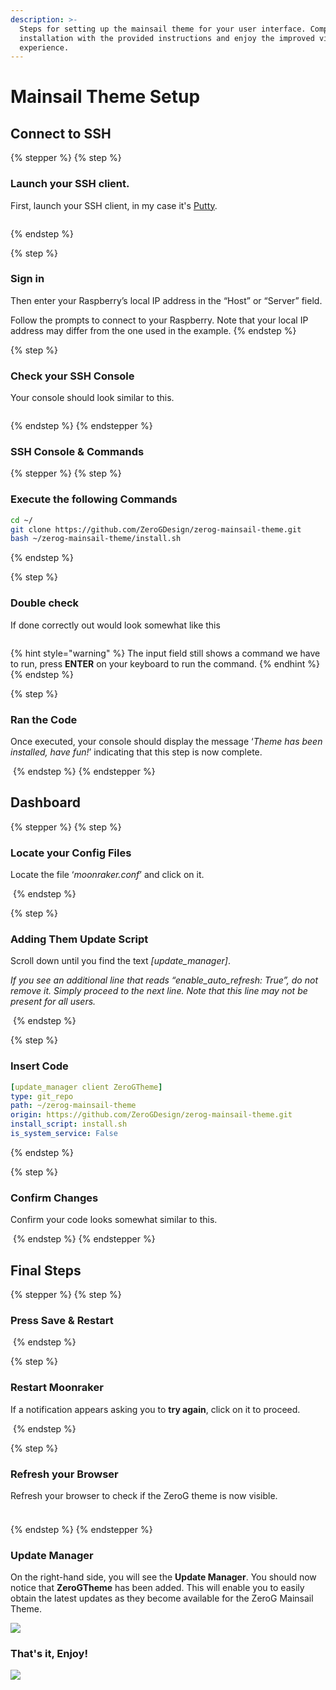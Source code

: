 ```yaml
---
description: >-
  Steps for setting up the mainsail theme for your user interface. Complete the
  installation with the provided instructions and enjoy the improved visual
  experience.
---
```


# Mainsail Theme Setup

## Connect to SSH

{% stepper %}
{% step %}
### Launch your SSH client.

First, launch your SSH client, in my case it's [Putty](https://www.putty.org/).

<img src="https://docs2.zerog.one/images/other/mainsail/theme/step1.png" alt="" data-size="original">


{% endstep %}

{% step %}
### Sign in

Then enter your Raspberry’s local IP address in the “Host” or “Server” field.

Follow the prompts to connect to your Raspberry. Note that your local IP address may differ from the one used in the example.
{% endstep %}

{% step %}
### Check your SSH Console

Your console should look similar to this.

<img src="https://docs.zerog.one/assets/images/howto/theme/step2.png" alt="" data-size="original">


{% endstep %}
{% endstepper %}

### SSH Console & Commands

{% stepper %}
{% step %}
### Execute the following Commands

```bash
cd ~/
git clone https://github.com/ZeroGDesign/zerog-mainsail-theme.git
bash ~/zerog-mainsail-theme/install.sh
```
{% endstep %}

{% step %}
### Double check

If done correctly out would look somewhat like this

<img src="https://docs.zerog.one/assets/images/howto/theme/step3.png" alt="" data-size="original">

{% hint style="warning" %}
The input field still shows a command we have to run, press **ENTER** on your keyboard to run the command.
{% endhint %}
{% endstep %}

{% step %}
### Ran the Code

Once executed, your console should display the message ‘_Theme has been installed, have fun!_’ indicating that this step is now complete.

<img src="https://docs2.zerog.one/images/other/mainsail/theme/step4.png" alt="" data-size="original">
{% endstep %}
{% endstepper %}

## Dashboard

{% stepper %}
{% step %}
### Locate your Config Files

Locate the file ‘_moonraker.conf_’ and click on it.

<img src="https://docs2.zerog.one/images/other/mainsail/theme/step6.png" alt="" data-size="original">
{% endstep %}

{% step %}
### Adding Them Update Script

Scroll down until you find the text _\[update\_manager]_.

_If you see an additional line that reads “enable\_auto\_refresh: True”, do not remove it. Simply proceed to the next line. Note that this line may not be present for all users._

<img src="https://docs2.zerog.one/images/other/mainsail/theme/step7.png" alt="" data-size="original">
{% endstep %}

{% step %}
### Insert Code

```yaml
[update_manager client ZeroGTheme]
type: git_repo
path: ~/zerog-mainsail-theme
origin: https://github.com/ZeroGDesign/zerog-mainsail-theme.git
install_script: install.sh
is_system_service: False
```
{% endstep %}

{% step %}
### Confirm Changes

Confirm your code looks somewhat similar to this.

<img src="https://docs2.zerog.one/images/other/mainsail/theme/step8.png" alt="" data-size="original">
{% endstep %}
{% endstepper %}



## Final Steps

{% stepper %}
{% step %}
### Press Save & Restart

<img src="https://docs2.zerog.one/images/other/mainsail/theme/step9.png" alt="" data-size="original">
{% endstep %}

{% step %}
### Restart Moonraker

If a notification appears asking you to **try again**, click on it to proceed.

<img src="https://docs2.zerog.one/images/other/mainsail/theme/step10.png" alt="" data-size="original">
{% endstep %}

{% step %}
### Refresh your Browser

Refresh your browser to check if the ZeroG theme is now visible.

<img src="https://docs2.zerog.one/images/other/mainsail/theme/step11.png" alt="" data-size="original">

###
{% endstep %}
{% endstepper %}

### Update Manager

On the right-hand side, you will see the **Update Manager**. You should now notice that **ZeroGTheme** has been added. This will enable you to easily obtain the latest updates as they become available for the ZeroG Mainsail Theme.

![](https://docs2.zerog.one/images/other/mainsail/theme/step12.png)

### That's it, Enjoy!

![](https://docs2.zerog.one/images/other/mainsail/theme/step13.png)
